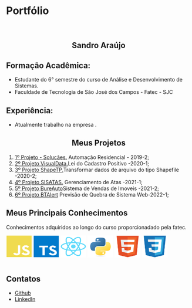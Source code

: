 # Portfólio 
<div align=center>
  <img src="https://github.com/cassia2023/Projeto/assets/151237166/5b335514-3b96-4703-8c43-4255426ec089" width=200 alt="" />
  <h2>Sandro Araújo</h2>
    </div>

  ## Formação Acadêmica:
  * Estudante do 6° semestre do curso de Análise e Desenvolvimento de Sistemas.<br>
  * Faculdade de Tecnologia de São José dos Campos - Fatec - SJC
 
  ## Experiência:

   * Atualmente trabalho na empresa .<br>     
<div align=center>
   <h2>Meus Projetos</h2>
    </div>

1) [1º Projeto - Solucães.](https://github.com/drosan19/Portfolio/tree/main/Referencia/Projeto1) Automação Residencial - 2019-2;
2) [2º Projeto VisualData.](https://github.com/drosan19/Portfolio/tree/main/Referencia/Projeto2)Lei do Cadastro Positivo -2020-1;
3) [3º Projeto ShapeTP.](https://github.com/drosan19/Portfolio/tree/main/Referencia/Projeto3)Transformar dados de arquivo do tipo Shapefile -2020-2;
4) [4º Projeto SISATAS.](https://github.com/drosan19/Portfolio/tree/main/Referencia/Projeto4) Gerenciamento de Atas -2021-1;
5) [5º Projeto BureAuto](https://github.com/drosan19/Portfolio/tree/main/Referencia/Projeto5)Sistema de Vendas de Imoveis -2021-2;
6) [6º Projeto BTAlert](https://github.com/drosan19/Portfolio/tree/main/Referencia/Projeto6) Previsão de Quebra de Sistema Web-2022-1;
  </div>

  ## Meus Principais Conhecimentos

  Conhecimentos adquiridos ao longo do curso proporcionadado pela fatec.<br>
  
  <div style="display: inline_block">
  <img align="center" alt="Js" height="60" width="70" src="https://raw.githubusercontent.com/devicons/devicon/master/icons/javascript/javascript-plain.svg">
  <img align="center" alt="Ts" height="60" width="70" src="https://raw.githubusercontent.com/devicons/devicon/master/icons/typescript/typescript-plain.svg">
  <img align="center" alt="React" height="60" width="70" src="https://raw.githubusercontent.com/devicons/devicon/master/icons/react/react-original.svg">  
  <img align="center" alt="Python" height="60" width="70" src="https://raw.githubusercontent.com/devicons/devicon/master/icons/python/python-original.svg">
  <img align="center" alt="HTML" height="60" width="70" src="https://raw.githubusercontent.com/devicons/devicon/master/icons/html5/html5-original.svg">
  <img align="center" alt="CSS" height="60" width="70" src="https://raw.githubusercontent.com/devicons/devicon/master/icons/css3/css3-original.svg">
  <div style="display: inline_block"><br>  

  ## Contatos
* [Github](https://github.com/drosan19/Portfolio)
* [LinkedIn]()


 